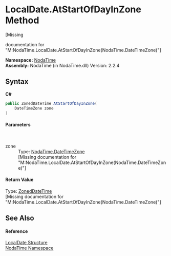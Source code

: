 # LocalDate.AtStartOfDayInZone Method 
 

\[Missing <summary> documentation for "M:NodaTime.LocalDate.AtStartOfDayInZone(NodaTime.DateTimeZone)"\]

**Namespace:**&nbsp;<a href="N_NodaTime">NodaTime</a><br />**Assembly:**&nbsp;NodaTime (in NodaTime.dll) Version: 2.2.4

## Syntax

**C#**<br />
``` C#
public ZonedDateTime AtStartOfDayInZone(
	DateTimeZone zone
)
```


#### Parameters
&nbsp;<dl><dt>zone</dt><dd>Type: <a href="T_NodaTime_DateTimeZone">NodaTime.DateTimeZone</a><br />\[Missing <param name="zone"/> documentation for "M:NodaTime.LocalDate.AtStartOfDayInZone(NodaTime.DateTimeZone)"\]</dd></dl>

#### Return Value
Type: <a href="T_NodaTime_ZonedDateTime">ZonedDateTime</a><br />\[Missing <returns> documentation for "M:NodaTime.LocalDate.AtStartOfDayInZone(NodaTime.DateTimeZone)"\]

## See Also


#### Reference
<a href="T_NodaTime_LocalDate">LocalDate Structure</a><br /><a href="N_NodaTime">NodaTime Namespace</a><br />